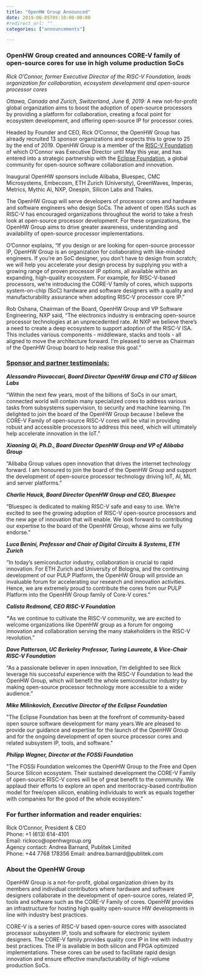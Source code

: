 ```yaml
---
title: "OpenHW Group Announced"
date: 2019-06-05T05:10:00-00:00
#redirect_url: ""
categories: ["announcements"]

---
```


<!--more-->
<h3>OpenHW Group created and announces CORE-V family of open-source cores for use in high volume production SoCs</h3>

<p><em>Rick O&rsquo;Connor, former Executive Director of the RISC-V Foundation, leads<br />
organization for collaboration, ecosystem development and open-source processor cores</em></p>

<p><em>Ottawa, Canada and Zurich, Switzerland, June 6, 2019: </em>A new not-for-profit global organization aims to boost the adoption of open-source processors by providing a platform for collaboration, creating a focal point for ecosystem development, and offering open-source IP for processor cores.&nbsp;</p>

<p>Headed by Founder and CEO, Rick O&rsquo;Connor, the OpenHW Group has already recruited 13 sponsor organizations and expects this to grow to 25 by the end of 2019. OpenHW Group is a member of the <a href="https://riscv.org/">RISC-V Foundation</a> of which O&rsquo;Connor was Executive Director until May this year, and has entered into a strategic partnership with the <a href="https://www.eclipse.org/org/">Eclipse Foundation</a>, a global community for open-source software collaboration and innovation.</p>

<p>Inaugural OpenHW sponsors include Alibaba, Bluespec, CMC Microsystems, Embecosm, ETH Zurich (University), GreenWaves, Imperas, Metrics, Mythic AI, NXP, Onespin, Silicon Labs and Thales.&nbsp;</p>

<p>The OpenHW Group will serve developers of processor cores and hardware and software engineers who design SoCs. The advent of open ISAs such as RISC-V has encouraged organizations throughout the world to take a fresh look at open-source processor development. For these organizations, the OpenHW Group aims to drive greater awareness, understanding and availability of open-source processor implementations.&nbsp;</p>

<p>O&rsquo;Connor explains, &ldquo;If you design or are looking for open-source processor IP, OpenHW Group is an organization for collaborating with like-minded engineers. If you&rsquo;re an SoC designer, you don&rsquo;t have to design from scratch; we will help you accelerate your design process by supplying you with a growing range of proven processor IP options, all available within an expanding, high-quality ecosystem. For example, for RISC-V-based processors, we&rsquo;re introducing the CORE-V family of cores, which supports system-on-chip (SoC) hardware and software designers with a quality and manufacturability assurance when adopting RISC-V processor core IP.&rdquo;&nbsp; &nbsp; &nbsp;</p>

<p>Rob Oshana, Chairman of the Board, OpenHW Group and VP Software Engineering, NXP said, &ldquo;The electronics industry is embracing open-source processor technologies at an unprecedented rate. At NXP we believe there&rsquo;s a need to create a deep ecosystem to support adoption of the RISC-V ISA. This includes various components - middleware, stacks and tools - all aligned to move the architecture forward. I&rsquo;m pleased to serve as Chairman of the OpenHW Group board to help realise this goal.&rdquo;</p>

<h3><a href="https://www.openhwgroup.org/#testimonials">Sponsor and partner testimonials:</a></h3>

<p><strong><em>Alessandro Piovaccari, Board Director OpenHW Group and CTO of Silicon Labs</em></strong></p>

<p>&ldquo;Within the next few years, most of the billions of SoCs in our smart, connected world will contain many specialized cores to address various tasks from subsystems supervision, to security and machine learning. I&rsquo;m delighted to join the board of the OpenHW Group because I believe the CORE-V Family of open-source RISC-V cores will be vital in providing robust and accessible processors to address this need, which will ultimately help&nbsp;accelerate&nbsp;innovation in&nbsp;the&nbsp;IoT.&rdquo;</p>

<p><strong><em>Xiaoning Qi, Ph.D., Board Director OpenHW Group and VP of Alibaba Group</em></strong></p>

<p>&ldquo;Alibaba Group values open innovation that drives the internet technology forward. I am honoured to join the board of the OpenHW Group and support the development of open-source processor technology driving IoT, AI, ML and server platforms.&rdquo;</p>

<p><strong><em>Charlie Hauck, Board Director OpenHW Group and CEO, Bluespec</em></strong></p>

<p>&ldquo;Bluespec is dedicated to making&nbsp;RISC-V safe and easy to use. We&rsquo;re excited to see the growing adoption of&nbsp;RISC-V open-source processors and the new age of innovation that will enable. We look forward to contributing our expertise to the board of the&nbsp;OpenHW Group, whose aims we fully endorse.&rdquo;&nbsp;</p>

<p><strong><em>Luca Benini, Professor and Chair of Digital Circuits &amp; Systems, ETH Zurich &nbsp; &nbsp; &nbsp; &nbsp; &nbsp; &nbsp; </em></strong></p>

<p>&ldquo;In today&rsquo;s semiconductor industry, collaboration is crucial to rapid innovation. For ETH Zurich and University of Bologna, and the continuing development of our PULP Platform, the OpenHW Group will provide an invaluable forum for accelerating our research and innovation activities.&nbsp; Hence, we are extremely proud to contribute the cores from our PULP Platform into the OpenHW Group family of Core-V cores.&rdquo;</p>

<p><strong><em>Calista Redmond, CEO RISC-V Foundation&nbsp; &nbsp; &nbsp; &nbsp; &nbsp; &nbsp; &nbsp; &nbsp; &nbsp; &nbsp; &nbsp; &nbsp; &nbsp; &nbsp; &nbsp; &nbsp; &nbsp; &nbsp; &nbsp; &nbsp; &nbsp; &nbsp; &nbsp; &nbsp; &nbsp; &nbsp; &nbsp; &nbsp; </em></strong></p>

<p><strong><em>&ldquo;</em></strong>As we continue to cultivate the RISC-V community, we are excited to welcome organizations like OpenHW group as a forum for ongoing innovation and collaboration serving the many stakeholders in the RISC-V revolution.&rdquo;</p>

<p><strong><em>Dave Patterson, UC Berkeley Professor, Turing Laureate, &amp; Vice-Chair RISC-V Foundation</em></strong></p>

<p>&ldquo;As a passionate believer in open innovation, I&rsquo;m delighted to see Rick leverage his successful experience with the RISC-V Foundation to lead the OpenHW Group, which will benefit the whole semiconductor industry by making open-source processor technology more accessible to a wider audience.&rdquo;</p>

<p><strong><em>Mike Milinkovich, Executive Director of the Eclipse Foundation</em></strong></p>

<p>&quot;The Eclipse Foundation has been at the forefront of community-based open source software development for many years.We are pleased to provide our guidance and expertise for the launch of the OpenHW Group and for the ongoing development of open source processor cores and related subsystem IP, tools, and software.&quot;</p>

<p><strong><em>Philipp Wagner, Director at the FOSSi Foundation</em></strong></p>

<p>&quot;The FOSSi Foundation welcomes the OpenHW Group to the Free and Open Source Silicon ecosystem. Their sustained development the CORE-V Family of open-source RISC-V cores&nbsp;will be of great benefit to the community. We applaud their efforts to explore an open and meritocracy-based contribution model for free/open silicon, enabling individuals to work as equals together with companies for the good of the whole ecosystem.&quot;</p>

<h3>For further information and reader enquiries:</h3>

<p>Rick O&rsquo;Connor, President &amp; CEO<br />
Phone: +1 (613) 614-4101<br />
Email: rickoco@openhwgroup.org<br />
Agency contact: Andrea Barnard, Publitek Limited<br />
Phone: +44 7768 178356 Email: andrea.barnard@publitek.com</p>

<h3>About the OpenHW Group</h3>

<p>OpenHW Group is a not-for-profit, global organization driven by its members and individual contributors where hardware and software designers collaborate in the development of open-source cores, related IP, tools and software such as the CORE-V Family of cores. OpenHW provides an infrastructure for hosting high quality open-source HW developments in line with industry best practices.&nbsp;</p>

<p>CORE-V is a series of RISC-V based open-source cores with associated processor subsystem IP, tools and software for electronic system designers. The CORE-V family provides quality core IP in line with industry best practices. The IP is available in both silicon and FPGA optimized implementations. These cores can be used to facilitate rapid design innovation and ensure effective manufacturability of high-volume production SoCs.</p>
